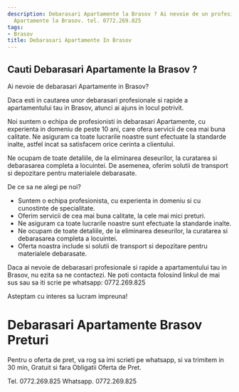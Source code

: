 ```yaml
---
description: Debarasari Apartamente la Brasov ? Ai nevoie de un profesionist in Debarasari
  Apartamente la Brasov. tel. 0772.269.825
tags:
- Brasov
title: Debarasari Apartamente In Brasov
---
```



## Cauti Debarasari Apartamente la Brasov ?

Ai nevoie de debarasari Apartamente in Brasov? 

Daca esti in cautarea unor debarasari profesionale si rapide a apartamentului tau in Brasov, atunci ai ajuns in locul potrivit. 

Noi suntem o echipa de profesionisti in debarasari Apartamente, cu experienta in domeniu de peste 10 ani, care ofera servicii de cea mai buna calitate. Ne asiguram ca toate lucrarile noastre sunt efectuate la standarde inalte, astfel incat sa satisfacem orice cerinta a clientului. 

Ne ocupam de toate detaliile, de la eliminarea deseurilor, la curatarea si debarasarea completa a locuintei. De asemenea, oferim solutii de transport si depozitare pentru materialele debarasate.

De ce sa ne alegi pe noi? 

- Suntem o echipa profesionista, cu experienta in domeniu si cu cunostinte de specialitate. 
- Oferim servicii de cea mai buna calitate, la cele mai mici preturi. 
- Ne asiguram ca toate lucrarile noastre sunt efectuate la standarde inalte. 
- Ne ocupam de toate detaliile, de la eliminarea deseurilor, la curatarea si debarasarea completa a locuintei. 
- Oferta noastra include si solutii de transport si depozitare pentru materialele debarasate. 

Daca ai nevoie de debarasari profesionale si rapide a apartamentului tau in Brasov, nu ezita sa ne contactezi. Ne poti contacta folosind linkul de mai sus sau sa iti scrie pe whatsapp: 0772.269.825 

Asteptam cu interes sa lucram impreuna!

# Debarasari Apartamente Brasov Preturi
Pentru o oferta de pret, va rog sa imi scrieti pe whatsapp, si va trimitem in 30 min, Gratuit si fara Obligatii Oferta de Pret.

Tel. 0772.269.825
Whatsapp. 0772.269.825